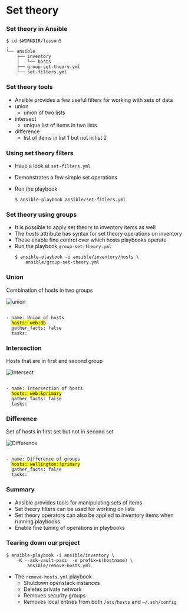 # Set theory


### Set theory in Ansible

```
$ cd $WORKDIR/lesson5
.
└── ansible
    ├── inventory
    │   └── hosts
    ├── group-set-theory.yml
    └── set-filters.yml
```


### Set theory tools

* Ansible provides a few useful filters for working with sets of data
* union
  - union of two lists
* intersect
  - unique list of items in two lists
* difference
  - list of items in list 1 but not in list 2


### Using set theory filters

* Have a look at `set-filters.yml`
* Demonstrates a few simple set operations
* Run the playbook

  ```
  $ ansible-playbook ansible/set-fitlers.yml
  ```


### Set theory using groups

* It is possible to apply set theory to inventory items as well
* The _hosts_ attribute has syntax for set theory operations on inventory 
* These enable fine control over which hosts playbooks operate
* Run the playbook `group-set-theory.yml`
  ```
  $ ansible-playbook -i ansible/inventory/hosts \
      ansible/group-set-theory.yml
  ```


### Union

Combination of hosts in two groups

![union](img/union.svg "Union")

<pre  class="fragment" data-fragment-index="0"><code data-trim data-noescape>
- name: Union of hosts
  <mark>hosts: web:db</mark>
  gather_facts: false
  tasks:
</code></pre>



### Intersection

Hosts that are in first and second group

![Intersect](img/intersect.svg "Intersection")

<pre  class="fragment" data-fragment-index="0"><code data-trim data-noescape>
- name: Intersection of hosts
  <mark>hosts: web:&primary</mark>
  gather_facts: false
  tasks:
</code></pre>


### Difference

Set of hosts in first set but not in second set

![Difference](img/difference.svg "Difference")

<pre  class="fragment" data-fragment-index="0"><code data-trim data-noescape>
- name: Difference of groups
  <mark>hosts: wellington:!primary</mark>
  gather_facts: false
  tasks:
</code></pre>


### Summary

* Ansible provides tools for manipulating sets of items
* Set theory filters can be used for working on lists
* Set theory operators can also be applied to inventory items when running
  playbooks
* Enable fine tuning of operations in playbooks


### Tearing down our project

```
$ ansible-playbook -i ansible/inventory \
    -K --ask-vault-pass  -e prefix=$(hostname) \
        ansible/remove-hosts.yml
```

* The  `remove-hosts.yml` playbook
  - Shutdown openstack instances <!-- .element: class="fragment" data-fragment-index="0" -->
  - Deletes private network <!-- .element: class="fragment" data-fragment-index="1" -->
  - Removes security groups <!-- .element: class="fragment" data-fragment-index="2" -->
  - Removes local entries from both<!-- .element: class="fragment" data-fragment-index="3" --> `/etc/hosts` and `~/.ssh/config` 


